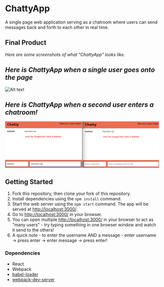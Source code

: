 ChattyApp
=====================

A single page web application serving as a chatroom where users can send messages back and forth to each other in real time.

## Final Product
_*Here are some screenshots of what "ChattyApp" looks like.*_

## _Here is ChattyApp when a single user goes onto the page_
![Alt text](hhttps://github.com/kathleenpearce/chattyApp/blob/master/chatty%20app%20first%20page.png?raw=true)

## _Here is ChattyApp when a second user enters a chatroom!_
![Alt text](https://github.com/kathleenpearce/chattyApp/blob/master/chattyapp%20second%20page.png?raw=true)


## Getting Started

1. Fork this repository, then clone your fork of this repository.
2. Install dependencies using the `npm install` command.
3. Start the web server using the `npm start` command. The app will be served at <http://localhost:3000/>.
4. Go to <http://localhost:3000/> in your browser.
5. You can open multiple <http://localhost:3000/> in your browser to act as "many users" - try typing something in one browser window and watch it send to the others!
6. A quick note - to enter the username AND a message - enter username -> press enter -> enter message -> press enter!


### Dependencies

* React
* Webpack
* [babel-loader](https://github.com/babel/babel-loader)
* [webpack-dev-server](https://github.com/webpack/webpack-dev-server)
